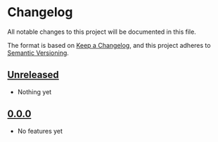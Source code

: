 # Changelog

All notable changes to this project will be documented in this file.

The format is based on [Keep a Changelog](https://keepachangelog.com/en/1.0.0/),
and this project adheres to [Semantic Versioning](https://semver.org/spec/v2.0.0.html).

## [Unreleased]

- Nothing yet

## [0.0.0]

- No features yet

[Unreleased]: https://github.com/softboiler/softboiler_github_io/compare/0.0.0...HEAD
[0.0.0]: https://github.com/softboiler/softboiler_github_io/releases/tag/0.0.0

